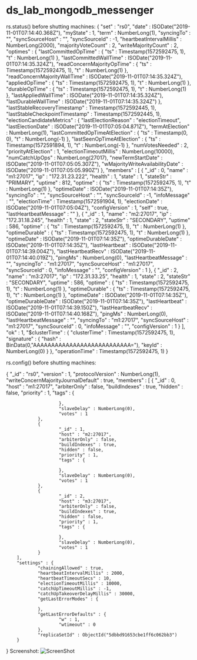 # ds_lab_mongodb_messenger

rs.status() before shutting machines:
{
        "set" : "rs0",
        "date" : ISODate("2019-11-01T07:14:40.368Z"),
        "myState" : 1,
        "term" : NumberLong(1),
        "syncingTo" : "",
        "syncSourceHost" : "",
        "syncSourceId" : -1,
        "heartbeatIntervalMillis" : NumberLong(2000),
        "majorityVoteCount" : 2,
        "writeMajorityCount" : 2,
        "optimes" : {
                "lastCommittedOpTime" : {
                        "ts" : Timestamp(1572592475, 1),
                        "t" : NumberLong(1)
                },
                "lastCommittedWallTime" : ISODate("2019-11-01T07:14:35.324Z"),
                "readConcernMajorityOpTime" : {
                        "ts" : Timestamp(1572592475, 1),
                        "t" : NumberLong(1)
                },
                "readConcernMajorityWallTime" : ISODate("2019-11-01T07:14:35.324Z"),
                "appliedOpTime" : {
                        "ts" : Timestamp(1572592475, 1),
                        "t" : NumberLong(1)
                },
                "durableOpTime" : {
                        "ts" : Timestamp(1572592475, 1),
                        "t" : NumberLong(1)
                },
                "lastAppliedWallTime" : ISODate("2019-11-01T07:14:35.324Z"),
                "lastDurableWallTime" : ISODate("2019-11-01T07:14:35.324Z")
        },
        "lastStableRecoveryTimestamp" : Timestamp(1572592445, 1),
        "lastStableCheckpointTimestamp" : Timestamp(1572592445, 1),
        "electionCandidateMetrics" : {
                "lastElectionReason" : "electionTimeout",
                "lastElectionDate" : ISODate("2019-11-01T07:05:04.871Z"),
                "termAtElection" : NumberLong(1),
                "lastCommittedOpTimeAtElection" : {
                        "ts" : Timestamp(0, 0),
                        "t" : NumberLong(-1)
                },
                "lastSeenOpTimeAtElection" : {
                        "ts" : Timestamp(1572591894, 1),
                        "t" : NumberLong(-1)
                },
                "numVotesNeeded" : 2,
                "priorityAtElection" : 1,
                "electionTimeoutMillis" : NumberLong(10000),
                "numCatchUpOps" : NumberLong(27017),
                "newTermStartDate" : ISODate("2019-11-01T07:05:05.307Z"),
                "wMajorityWriteAvailabilityDate" : ISODate("2019-11-01T07:05:05.990Z")
        },
        "members" : [
                {
                        "_id" : 0,
                        "name" : "m1:27017",
                        "ip" : "172.31.23.222",
                        "health" : 1,
                        "state" : 1,
                        "stateStr" : "PRIMARY",
                        "uptime" : 812,
                        "optime" : {
                                "ts" : Timestamp(1572592475, 1),
                                "t" : NumberLong(1)
                        },
                        "optimeDate" : ISODate("2019-11-01T07:14:35Z"),
                        "syncingTo" : "",
                        "syncSourceHost" : "",
                        "syncSourceId" : -1,
                        "infoMessage" : "",
                        "electionTime" : Timestamp(1572591904, 1),
                        "electionDate" : ISODate("2019-11-01T07:05:04Z"),
                        "configVersion" : 1,
                        "self" : true,
                        "lastHeartbeatMessage" : ""
                },
                {
                        "_id" : 1,
                        "name" : "m2:27017",
                        "ip" : "172.31.18.245",
                        "health" : 1,
                        "state" : 2,
                        "stateStr" : "SECONDARY",
                        "uptime" : 586,
                        "optime" : {
                                "ts" : Timestamp(1572592475, 1),
                                "t" : NumberLong(1)
                        },
                        "optimeDurable" : {
                                "ts" : Timestamp(1572592475, 1),
                                "t" : NumberLong(1)
                        },
                        "optimeDate" : ISODate("2019-11-01T07:14:35Z"),
                        "optimeDurableDate" : ISODate("2019-11-01T07:14:35Z"),
                        "lastHeartbeat" : ISODate("2019-11-01T07:14:39.004Z"),
                        "lastHeartbeatRecv" : ISODate("2019-11-01T07:14:40.019Z"),
                        "pingMs" : NumberLong(0),
                        "lastHeartbeatMessage" : "",
                        "syncingTo" : "m1:27017",
                        "syncSourceHost" : "m1:27017",
                        "syncSourceId" : 0,
                        "infoMessage" : "",
                        "configVersion" : 1
                },
                {
                        "_id" : 2,
                        "name" : "m3:27017",
                        "ip" : "172.31.33.25",
                        "health" : 1,
                        "state" : 2,
                        "stateStr" : "SECONDARY",
                        "uptime" : 586,
                        "optime" : {
                                "ts" : Timestamp(1572592475, 1),
                                "t" : NumberLong(1)
                        },
                        "optimeDurable" : {
                                "ts" : Timestamp(1572592475, 1),
                                "t" : NumberLong(1)
                        },
                        "optimeDate" : ISODate("2019-11-01T07:14:35Z"),
                        "optimeDurableDate" : ISODate("2019-11-01T07:14:35Z"),
                        "lastHeartbeat" : ISODate("2019-11-01T07:14:39.150Z"),
                        "lastHeartbeatRecv" : ISODate("2019-11-01T07:14:40.168Z"),
                        "pingMs" : NumberLong(0),
                        "lastHeartbeatMessage" : "",
                        "syncingTo" : "m1:27017",
                        "syncSourceHost" : "m1:27017",
                        "syncSourceId" : 0,
                        "infoMessage" : "",
                        "configVersion" : 1
                }
        ],
        "ok" : 1,
        "$clusterTime" : {
                "clusterTime" : Timestamp(1572592475, 1),
                "signature" : {
                        "hash" : BinData(0,"AAAAAAAAAAAAAAAAAAAAAAAAAAA="),
                        "keyId" : NumberLong(0)
                }
        },
        "operationTime" : Timestamp(1572592475, 1)
}

rs.config() before shutting machines:

{
        "_id" : "rs0",
        "version" : 1,
        "protocolVersion" : NumberLong(1),
        "writeConcernMajorityJournalDefault" : true,
        "members" : [
                {
                        "_id" : 0,
                        "host" : "m1:27017",
                        "arbiterOnly" : false,
                        "buildIndexes" : true,
                        "hidden" : false,
                        "priority" : 1,
                        "tags" : {

                        },
                        "slaveDelay" : NumberLong(0),
                        "votes" : 1
                },
                {
                        "_id" : 1,
                        "host" : "m2:27017",
                        "arbiterOnly" : false,
                        "buildIndexes" : true,
                        "hidden" : false,
                        "priority" : 1,
                        "tags" : {

                        },
                        "slaveDelay" : NumberLong(0),
                        "votes" : 1
                },
                {
                        "_id" : 2,
                        "host" : "m3:27017",
                        "arbiterOnly" : false,
                        "buildIndexes" : true,
                        "hidden" : false,
                        "priority" : 1,
                        "tags" : {

                        },
                        "slaveDelay" : NumberLong(0),
                        "votes" : 1
                }
        ],
        "settings" : {
                "chainingAllowed" : true,
                "heartbeatIntervalMillis" : 2000,
                "heartbeatTimeoutSecs" : 10,
                "electionTimeoutMillis" : 10000,
                "catchUpTimeoutMillis" : -1,
                "catchUpTakeoverDelayMillis" : 30000,
                "getLastErrorModes" : {

                },
                "getLastErrorDefaults" : {
                        "w" : 1,
                        "wtimeout" : 0
                },
                "replicaSetId" : ObjectId("5dbbd91653cbe1ff6c062bb3")
        }
}
Screenshot:
![ScreenShot](https://ibb.co/qRRMZcW)
